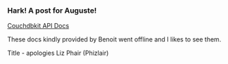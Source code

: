 ### Hark! A post for Auguste!

[Couchdbkit API Docs](/couchdbkit-api-docs/couchdbkit-module.html)

These docs kindly provided by Benoit went offline and I likes to see them. 

Title - apologies Liz Phair (Phizlair)
